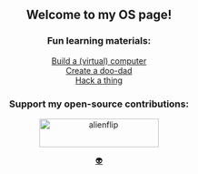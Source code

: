 <!-- 
<p align="center">
  <img width="600em" src="https://github-profile-summary-cards.vercel.app/api/cards/profile-details?username=alienflip&theme=github_dark" />
</p>
-->

<h2 align="center">
  Welcome to my OS page!
</h2>

<h3 align="center">
  Fun learning materials:
</h3>

<p align="center">
  <a href="https://www.nand2tetris.org/">Build a (virtual) computer</> <br>
  <a href="https://learn.sparkfun.com/?_ga=2.92506973.1781630498.1648479078-1801607459.1648341636">Create a doo-dad</> </br>
  <a href="https://overthewire.org/wargames/">Hack a thing</a> </br>
</p>

<h3 align="center">
  Support my open-source contributions:
</h3>

<p align="center">
  <a href="https://www.buymeacoffee.com/alienflip">
    <img align="center" src="https://cdn.buymeacoffee.com/buttons/v2/default-yellow.png" height="50" width="210" alt="alienflip" />
  </a>
</p>

<!-- <p align="center"> <img src="https://komarev.com/ghpvc/?username=alienflip"/> </p> -->

<p align="center">
  <a align="center" href="https://www.youtube.com/watch?v=j5a0jTc9S10&ab_channel=YourUncleMoe">
  👽     
  </a>
</p>

